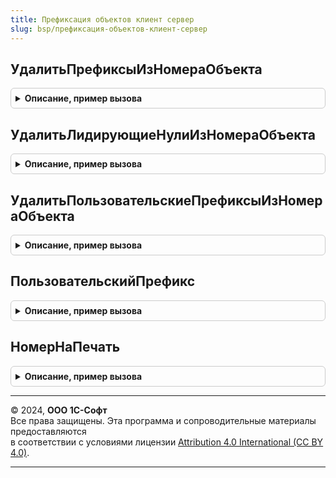 ```yaml
---
title: Префиксация объектов клиент сервер
slug: bsp/префиксация-объектов-клиент-сервер
---
```



## УдалитьПрефиксыИзНомераОбъекта
<details style="margin: 1em 0; padding: 0.5em; border: 1px solid #ccc; border-radius: 6px;">

<summary style="font-weight: bold; cursor: pointer;">Описание, пример вызова</summary>

```bsl

// Удаляет префикс информационной базы и префикс организации из переданной строки НомерОбъекта.
// Переменная НомерОбъекта должна соответствовать шаблону: ООГГ-ХХХ...ХХ или ГГ-ХХХ...ХХ, где:
//    ОО - префикс организации;
//    ГГ - префикс информационной базы;
//    "-" - разделитель;
//    ХХХ...ХХ - номер/код объекта.
// Незначащие символы префиксов (символ ноль - "0") также удаляются.
//
// Параметры:
//    НомерОбъекта - Строка - номер или код объекта из которого требуется удалить префиксы.
//    УдалитьПрефиксОрганизации - Булево - признак удаления префикса организации;
//                                         по умолчанию равен Ложь.
//    УдалитьПрефиксИнформационнойБазы - Булево - признак удаления префикса информационной базы;
//                                                по умолчанию равен Ложь.
//
// Возвращаемое значение:
//     Строка - номер объекта без префиксов.
//
// Пример:
//    УдалитьПрефиксыИзНомераОбъекта("0ФГЛ-000001234", Истина, Истина) = "000001234"
//    УдалитьПрефиксыИзНомераОбъекта("0ФГЛ-000001234", Ложь, Истина)   = "Ф-000001234"
//    УдалитьПрефиксыИзНомераОбъекта("0ФГЛ-000001234", Истина, Ложь)   = "ГЛ-000001234"
//    УдалитьПрефиксыИзНомераОбъекта("0ФГЛ-000001234", Ложь, Ложь)     = "ФГЛ-000001234"
//
Функция УдалитьПрефиксыИзНомераОбъекта(Знач НомерОбъекта, УдалитьПрефиксОрганизации = Ложь, УдалитьПрефиксИнформационнойБазы = Ложь) Экспорт
```

Пример вызова
```bsl
Результат = ПрефиксацияОбъектовКлиентСервер.УдалитьПрефиксыИзНомераОбъекта(НомерОбъекта, УдалитьПрефиксОрганизации, УдалитьПрефиксИнформационнойБазы);
```
</details>

## УдалитьЛидирующиеНулиИзНомераОбъекта
<details style="margin: 1em 0; padding: 0.5em; border: 1px solid #ccc; border-radius: 6px;">

<summary style="font-weight: bold; cursor: pointer;">Описание, пример вызова</summary>

```bsl

// Удаляет лидирующие нули из номера объекта.
// Переменная НомерОбъекта должна соответствовать шаблону: ООГГ-ХХХ...ХХ или ГГ-ХХХ...ХХ, где.
// ОО - префикс организации;
// ГГ - префикс информационной базы;
// "-" - разделитель;
// ХХХ...ХХ - номер/код объекта.
//
// Параметры:
//    НомерОбъекта - Строка - номер или код объекта из которого требуется лидирующие нули.
//
// Возвращаемое значение:
//     Строка - номер объекта без лидирующих нулей.
//
Функция УдалитьЛидирующиеНулиИзНомераОбъекта(Знач НомерОбъекта) Экспорт
```

Пример вызова
```bsl
Результат = ПрефиксацияОбъектовКлиентСервер.УдалитьЛидирующиеНулиИзНомераОбъекта(НомерОбъекта) 
```
</details>

## УдалитьПользовательскиеПрефиксыИзНомераОбъекта
<details style="margin: 1em 0; padding: 0.5em; border: 1px solid #ccc; border-radius: 6px;">

<summary style="font-weight: bold; cursor: pointer;">Описание, пример вызова</summary>

```bsl

// Удаляет все пользовательские префиксы из номера объекта (все нецифровые символы).
// Переменная НомерОбъекта должна соответствовать шаблону: ООГГ-ХХХ...ХХ или ГГ-ХХХ...ХХ, где.
// ОО - префикс организации;
// ГГ - префикс информационной базы;
// "-" - разделитель;
// ХХХ...ХХ - номер/код объекта.
//
// Параметры:
//     НомерОбъекта - Строка - номер или код объекта из которого требуется лидирующие нули.
//
// Возвращаемое значение:
//     Строка - номер объекта без пользовательских префиксов.
//
Функция УдалитьПользовательскиеПрефиксыИзНомераОбъекта(Знач НомерОбъекта) Экспорт
```

Пример вызова
```bsl
Результат = ПрефиксацияОбъектовКлиентСервер.УдалитьПользовательскиеПрефиксыИзНомераОбъекта(НомерОбъекта) 
```
</details>

## ПользовательскийПрефикс
<details style="margin: 1em 0; padding: 0.5em; border: 1px solid #ccc; border-radius: 6px;">

<summary style="font-weight: bold; cursor: pointer;">Описание, пример вызова</summary>

```bsl

// Получает пользовательский префикс номера/кода объекта.
// Переменная НомерОбъекта должна соответствовать шаблону: ООГГ-ААХ...ХХ или ГГ-ААХ...ХХ, где.
// ОО - префикс организации;
// ГГ - префикс информационной базы;
// "-" - разделитель;
// АА - пользовательский префикс;
// ХХ..ХХ - номер/код объекта.
//
// Параметры:
//    НомерОбъекта - Строка - номер или код объекта из которого требуется получить пользовательский префикс.
//
// Возвращаемое значение:
//     Строка - пользовательский префикс.
//
Функция ПользовательскийПрефикс(Знач НомерОбъекта) Экспорт
```

Пример вызова
```bsl
Результат = ПрефиксацияОбъектовКлиентСервер.ПользовательскийПрефикс(НомерОбъекта) 
```
</details>

## НомерНаПечать
<details style="margin: 1em 0; padding: 0.5em; border: 1px solid #ccc; border-radius: 6px;">

<summary style="font-weight: bold; cursor: pointer;">Описание, пример вызова</summary>

```bsl

// Получает номер документа для вывода на печать; из номера удаляются префиксы и лидирующие нули.
// Функция:
// отбрасывает префикс организации,
// отбрасывает префикс информационной базы (опционально),
// отбрасывает пользовательские префиксы (опционально),
// удаляет лидирующие нули в номере объекта.
//
// Параметры:
//    НомерОбъекта - Строка - номер или код объекта, который преобразуется для вывода на печать.
//    УдалитьПрефиксИнформационнойБазы - Булево - признак удаления префикса информационной базы.
//    УдалитьПользовательскийПрефикс - Булево - признак удаления пользовательского префикса.
//
// Возвращаемое значение:
//     Строка - номер на печать.
//
Функция НомерНаПечать(Знач НомерОбъекта, УдалитьПрефиксИнформационнойБазы = Ложь, УдалитьПользовательскийПрефикс = Ложь) Экспорт
```

Пример вызова
```bsl
Результат = ПрефиксацияОбъектовКлиентСервер.НомерНаПечать(НомерОбъекта, УдалитьПрефиксИнформационнойБазы, УдалитьПользовательскийПрефикс);
```
</details>

---

© 2024, **ООО 1С-Софт**  
Все права защищены. Эта программа и сопроводительные материалы предоставляются  
в соответствии с условиями лицензии [Attribution 4.0 International (CC BY 4.0)](https://creativecommons.org/licenses/by/4.0/legalcode).

---
